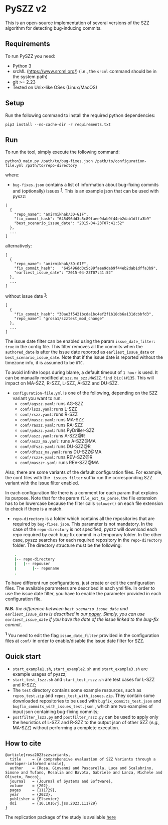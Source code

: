 # PySZZ v2
This is an open-source implementation of several versions of the SZZ algorithm for detecting bug-inducing commits.

## Requirements
To run PySZZ you need:

- Python 3
- srcML (https://www.srcml.org/) (i.e., the `srcml` command should be in the system path)
- git >= 2.23
- Tested on Unix-like OSes (Linux/MacOS) 

## Setup
Run the following command to install the required python dependencies:
```
pip3 install --no-cache-dir -r requirements.txt
```

## Run
To run the tool, simply execute the following command:

```
python3 main.py /path/to/bug-fixes.json /path/to/configuration-file.yml /path/to/repo-directory
```
where:

- `bug-fixes.json` contains a list of information about bug-fixing commits and (optionally) issues <sup>[1](#myfootnote1)</sup>. 
This is an example json that can be used with pyszz:
```
[
  {
    "repo_name": "amirmikhak/3D-GIF",
    "fix_commit_hash": "645496dd3c5c89faee9dab9f44eb2dab1dffa3b9"
    "best_scenario_issue_date": "2015-04-23T07:41:52"
  },
  ...
]
```

alternatively:

```
[
  {
    "repo_name": "amirmikhak/3D-GIF",
    "fix_commit_hash":   "645496dd3c5c89faee9dab9f44eb2dab1dffa3b9",
    "earliest_issue_date": "2015-04-23T07:41:52"
  },
  ...
]
```

without issue date <sup>[1](#myfootnote1)</sup>:

```
[
  {
    "fix_commit_hash": "30ae3f5421bcda1bc4ef2f1b18db6a131dcbbfd3",
    "repo_name": "grosa1/szztest_mod_change"
  },
  ...
]
```

The issue date filter can be enabled using the param `issue_date_filter: true` in the config file. This filter removes all the commits when the `authored_date` is after the issue date reported as `earliest_issue_date` or `best_scenario_issue_date`. Note that if the issue date is reported without the timezone info, it is assumed to be `UTC`.

To avoid infinite loops during blame, a default timeout of `1 hour` is used. It can be manually modified at `szz.ma_szz.MASZZ.find_bic()#135`. This will impact on MA-SZZ, R-SZZ, L-SZZ, A-SZZ and DU-SZZ. 

- `configuration-file.yml` is one of the following, depending on the SZZ variant you want to run:
    - `conf/agszz.yaml`: runs AG-SZZ
    - `conf/lszz.yaml`: runs L-SZZ
    - `conf/rszz.yaml`: runs R-SZZ
    - `conf/maszz.yaml`: runs MA-SZZ
    - `conf/raszz.yaml`: runs RA-SZZ
    - `conf/pdszz.yaml`: runs PyDriller-SZZ
    - `conf/aszz.yaml`: runs A-SZZ@R
    - `conf/aszz_ma.yaml`: runs A-SZZ@MA
    - `conf/dfszz.yaml`: runs DU-SZZ@R
    - `conf/dfszz_ma.yaml`: runs DU-SZZ@MA
    - `conf/rszz+.yaml`: runs REV-SZZ@R
    - `conf/maszz+.yaml`: runs REV-SZZ@MA

Also, there are some variants of the default configuration files. For example, the conf files with the `_issues_filter` suffix run the corresponding SZZ variant with the issue filter enabled.

In each configuration file there is a comment for each param that explains its purpose. Note that for the param `file_ext_to_parse`, the file extension has to be lowercase because the filter calls `tolower()` on each file extension to check if there is a match.

- `repo-directory` is a folder which contains all the repositories that are required by `bug-fixes.json`. This parameter is not mandatory. In the case of the `repo-directory` is not specified, pyszz will download each repo required by each bug-fix commit in a temporary folder. In the other case, pyszz searches for each required repository in the `repo-directory` folder. The directory structure must be the following:

``` bash
    .
    |-- repo-directory
    |   |-- repouser
    |       |-- reponame 
    .
```

To have different run configurations, just create or edit the configuration files. The available parameters are described in each yml file. In order to use the issue date filter, you have to enable the parameter provided in each configuration file.

**N.B.** _the difference between `best_scenario_issue_date` and `earliest_issue_date` is described in our [paper](https://arxiv.org/abs/2102.03300). Simply, you can use `earliest_issue_date` if you have the date of the issue linked to the bug-fix commit._

**<a name="myfootnote1"><sup>1</sup></a>** You need to edit the flag `issue_date_filter` provided in the configuration files at `conf/` in order to enable/disable the issue date filter for SZZ.

## Quick start
- `start_example1.sh`, `start_example2.sh` and `start_example3.sh` are example usages of pyszz;
- `start_test_lszz.sh` and `start_test_rszz.sh` are test cases for L-SZZ and R-SZZ; 
-  The `test` directory contains some example resources, such as `repos_test.zip` and `repos_test_with_issues.zip`. They contain some downloaded repositories to be used with `bugfix_commits_test.json` and `bugfix_commits_with_issues_test.json` , which are two examples of input json containing bug-fixing commits;
- `postfilter_lszz.py` and `postfilter_rszz.py` can be used to apply only the heuristics of L-SZZ and R-SZZ to the output json of other SZZ (_e.g.,_ MA-SZZ) without performing a complete execution.

## How to cite
```
@article{rosa2023szzvariants,
  title     = {A comprehensive evaluation of SZZ Variants through a developer-informed oracle},
  author    = {Rosa, Giovanni and Pascarella, Luca and Scalabrino, Simone and Tufano, Rosalia and Bavota, Gabriele and Lanza, Michele and Oliveto, Rocco},
  journal   = {Journal of Systems and Software},
  volume    = {202},
  pages     = {111729},
  year      = {2023},
  publisher = {Elsevier}
  doi       = {10.1016/j.jss.2023.111729}
}
```

The replication package of the study is available [here](https://doi.org/10.6084/m9.figshare.19586500)
